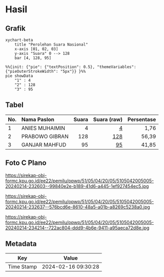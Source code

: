 # Hasil

## Grafik

```mermaid
xychart-beta
    title "Perolehan Suara Nasional"
    x-axis [01, 02, 03]
    y-axis "Suara" 0 --> 128
    bar [4, 128, 95]
```

```mermaid
%%{init: {"pie": {"textPosition": 0.5}, "themeVariables": {"pieOuterStrokeWidth": "5px"}} }%%
pie showData
    "1" : 4
    "2" : 128
    "3" : 95
```

## Tabel

| No. | Nama Paslon    | Suara | Suara (raw) | Persentase |
|:--- |:-------------- | -----:| -----------:| ----------:|
| 1   | ANIES MUHAIMIN | 4     | [4][p-1]    | 1,76       |
| 2   | PRABOWO GIBRAN | 128   | [128][p-2]  | 56,39      |
| 3   | GANJAR MAHFUD  | 95    | [95][p-3]   | 41,85      |


[p-1]: https://github.com/gigit-pemilu/pemilu-2024/blob/main/pilpres/hitung-suara/sub/51-bali/sub/05-klungkung/sub/04-dawan/sub/2005-gunaksa/sub/005-tps/sub/paslon-1.txt
[p-2]: https://github.com/gigit-pemilu/pemilu-2024/blob/main/pilpres/hitung-suara/sub/51-bali/sub/05-klungkung/sub/04-dawan/sub/2005-gunaksa/sub/005-tps/sub/paslon-2.txt
[p-3]: https://github.com/gigit-pemilu/pemilu-2024/blob/main/pilpres/hitung-suara/sub/51-bali/sub/05-klungkung/sub/04-dawan/sub/2005-gunaksa/sub/005-tps/sub/paslon-3.txt

## Foto C Plano

https://sirekap-obj-formc.kpu.go.id/ee22/pemilu/ppwp/51/05/04/20/05/5105042005005-20240214-232603--99840e2e-b189-41d6-a445-1ef927454ec5.jpg

https://sirekap-obj-formc.kpu.go.id/ee22/pemilu/ppwp/51/05/04/20/05/5105042005005-20240214-232637--576bcd6e-8610-48a5-a01b-a8269c5238a0.jpg

https://sirekap-obj-formc.kpu.go.id/ee22/pemilu/ppwp/51/05/04/20/05/5105042005005-20240214-234214--722ac804-ddd9-4b6e-9411-a95aeca72d8e.jpg


## Metadata

| Key        | Value               |
| ---------- | ------------------- |
| Time Stamp | 2024-02-16 09:30:28 |



